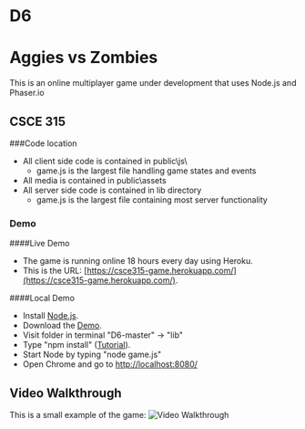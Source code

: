 # D6
# Aggies vs Zombies
This is an online multiplayer game under development that uses Node.js and Phaser.io


## CSCE 315
###Code location
- All client side code is contained in public\js\ 
    - game.js is the largest file handling game states and events
- All media is contained in public\assets 
- All server side code is contained in lib directory  
    - game.js is the largest file containing most server functionality 
    
### Demo
####Live Demo
- The game is running online 18 hours every day using Heroku.
- This is the URL: [https://csce315-game.herokuapp.com/](https://csce315-game.herokuapp.com/).

####Local Demo
- Install [Node.js](https://nodejs.org/en/download/).
- Download the [Demo](https://github.tamu.edu/LosChimichangos/D6/archive/master.zip).
- Visit folder in terminal "D6-master" -> "lib" 
- Type "npm install" ([Tutorial](https://docs.npmjs.com/getting-started/installing-npm-packages-locally)).
- Start Node by typing "node game.js"
- Open Chrome and go to [http://localhost:8080/](http://localhost:8080/)

## Video Walkthrough 
This is a small example of the game: 
<img src='https://github.tamu.edu/raw/LosChimichangos/D6/master/Animation.gif?token=AAAGmEmakHbT86Ve1ZcTvw4mVdGHYo1vks5XHYpMwA%3D%3D' title='Walkthrough before Revision' width='' alt='Video Walkthrough' />
